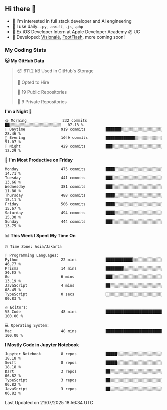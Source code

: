 ## Hi there 👋

- 🤖 I'm interested in full stack developer and AI engineering
- 🌱 I use daily: `.py`, `.swift`, `.js`, `.php`
- 🍎 Ex iOS Developer Intern at Apple Developer Academy @ UC
- 🔨 Developed: [Visionalé](https://apps.apple.com/id/app/visional%C3%A9/id6737191146), [FootFlash](https://apps.apple.com/id/app/footflash/id6550905078), more coming soon!

### My Coding Stats

<!--START_SECTION:waka-->
**🐱 My GitHub Data** 

> 📦 611.2 kB Used in GitHub's Storage 
 > 
> 💼 Opted to Hire
 > 
> 📜 19 Public Repositories 
 > 
> 🔑 9 Private Repositories 
 > 
**I'm a Night 🦉** 

```text
🌞 Morning                232 commits         ██░░░░░░░░░░░░░░░░░░░░░░░   07.18 % 
🌆 Daytime                919 commits         ███████░░░░░░░░░░░░░░░░░░   28.46 % 
🌃 Evening                1649 commits        █████████████░░░░░░░░░░░░   51.07 % 
🌙 Night                  429 commits         ███░░░░░░░░░░░░░░░░░░░░░░   13.29 % 
```
📅 **I'm Most Productive on Friday** 

```text
Monday                   475 commits         ████░░░░░░░░░░░░░░░░░░░░░   14.71 % 
Tuesday                  441 commits         ███░░░░░░░░░░░░░░░░░░░░░░   13.66 % 
Wednesday                381 commits         ███░░░░░░░░░░░░░░░░░░░░░░   11.80 % 
Thursday                 488 commits         ████░░░░░░░░░░░░░░░░░░░░░   15.11 % 
Friday                   506 commits         ████░░░░░░░░░░░░░░░░░░░░░   15.67 % 
Saturday                 494 commits         ████░░░░░░░░░░░░░░░░░░░░░   15.30 % 
Sunday                   444 commits         ███░░░░░░░░░░░░░░░░░░░░░░   13.75 % 
```


📊 **This Week I Spent My Time On** 

```text
🕑︎ Time Zone: Asia/Jakarta

💬 Programming Languages: 
Python                   22 mins             ████████████░░░░░░░░░░░░░   46.77 % 
Prisma                   14 mins             ████████░░░░░░░░░░░░░░░░░   30.53 % 
Go                       6 mins              ███░░░░░░░░░░░░░░░░░░░░░░   13.19 % 
JavaScript               4 mins              ██░░░░░░░░░░░░░░░░░░░░░░░   08.45 % 
TypeScript               0 secs              ░░░░░░░░░░░░░░░░░░░░░░░░░   00.83 % 

🔥 Editors: 
VS Code                  48 mins             █████████████████████████   100.00 % 

💻 Operating System: 
Mac                      48 mins             █████████████████████████   100.00 % 
```

**I Mostly Code in Jupyter Notebook** 

```text
Jupyter Notebook         8 repos             █████░░░░░░░░░░░░░░░░░░░░   18.18 % 
Swift                    8 repos             █████░░░░░░░░░░░░░░░░░░░░   18.18 % 
Dart                     3 repos             ██░░░░░░░░░░░░░░░░░░░░░░░   06.82 % 
TypeScript               3 repos             ██░░░░░░░░░░░░░░░░░░░░░░░   06.82 % 
JavaScript               3 repos             ██░░░░░░░░░░░░░░░░░░░░░░░   06.82 % 
```




 Last Updated on 21/07/2025 18:56:34 UTC
<!--END_SECTION:waka-->

<!--
**nico-samuelson/nico-samuelson** is a ✨ _special_ ✨ repository because its `README.md` (this file) appears on your GitHub profile.

Here are some ideas to get you started:

- 🔭 I’m currently working on ...
- 🌱 I’m currently learning ...
- 👯 I’m looking to collaborate on ...
- 🤔 I’m looking for help with ...
- 💬 Ask me about ...
- 📫 How to reach me: ...
- 😄 Pronouns: ...
- ⚡ Fun fact: ...
-->

